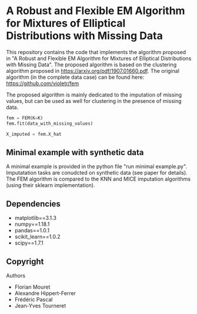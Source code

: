 # A Robust and Flexible EM Algorithm for Mixtures of Elliptical Distributions with Missing Data

This repository contains the code that implements the algorithm proposed in "A Robust and Flexible EM Algorithm for Mixtures of Elliptical Distributions with Missing Data". The proposed algorithm is based on the clustering algorithm proposed in  https://arxiv.org/pdf/1907.01660.pdf. The original algorithm (in the complete data case) can be found here: https://github.com/violetr/fem 

The proposed algorithm is mainly dedicated to the imputation of missing values, but can be used as well for clustering in the presence of missing data.

```python
fem = FEM(K=K)
fem.fit(data_with_missing_values)

X_imputed = fem.X_hat
```
## Minimal example with synthetic data

A minimal example is provided in the python file "run minimal example.py". Imputatation tasks are conudcted on synthetic data (see paper for details). The FEM algorithm is compared to the KNN and MICE imputation algorithms (using their sklearn implementation).

## Dependencies

- matplotlib==3.1.3
- numpy==1.18.1
- pandas==1.0.1
- scikit_learn==1.0.2
- scipy==1.7.1

## Copyright

Authors

- Florian Mouret
- Alexandre Hippert-Ferrer
- Frédéric Pascal
- Jean-Yves Tourneret
